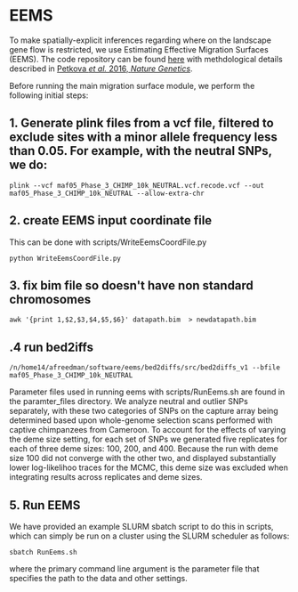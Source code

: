 # EEMS
To make spatially-explicit inferences regarding where on the landscape gene flow is restricted, we use Estimating Effective Migration Surfaces (EEMS). The code repository can be found [here](https://github.com/dipetkov/eems) with methdological details described in [Petkova *et al.* 2016, *Nature Genetics*](https://www.nature.com/articles/ng.3464). 


Before running the main migration surface module, we perform the following initial steps:

## 1. Generate plink files from a vcf file, filtered to exclude sites with a minor allele frequency less than 0.05. For example, with the neutral SNPs, we do:

```
plink --vcf maf05_Phase_3_CHIMP_10k_NEUTRAL.vcf.recode.vcf --out maf05_Phase_3_CHIMP_10k_NEUTRAL --allow-extra-chr
```


## 2. create EEMS input coordinate file
This can be done with scripts/WriteEemsCoordFile.py
```
python WriteEemsCoordFile.py
```

## 3. fix bim file so doesn't have non standard chromosomes
```
awk '{print 1,$2,$3,$4,$5,$6}' datapath.bim  > newdatapath.bim
```

## .4 run bed2iffs
```
/n/home14/afreedman/software/eems/bed2diffs/src/bed2diffs_v1 --bfile maf05_Phase_3_CHIMP_10k_NEUTRAL
```

Parameter files used in running eems with scripts/RunEems.sh are found in the paramter_files directory. We analyze neutral and outlier SNPs separately, with these two categories of SNPs on the capture array being determined based upon whole-genome selection scans performed with captive chimpanzees from Cameroon. To account for the effects of varying the deme size setting, for each set of SNPs we generated five replicates for each of three deme sizes: 100, 200, and 400. Because the run with deme size 100 did not converge with the other two, and displayed substantially lower log-likelihoo traces for the MCMC, this deme size was excluded when integrating results across replicates and deme sizes.

## 5. Run EEMS
We have provided an example SLURM sbatch script to do this in scripts, which can simply be run on a cluster using the SLURM scheduler as follows:
```
sbatch RunEems.sh
```
where the primary command line argument is the parameter file that specifies the path to the data and other settings. 
